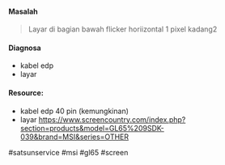 #### Masalah
> Layar di bagian bawah flicker horiizontal 1 pixel kadang2

#### Diagnosa
- kabel edp
- layar

#### Resource:
- kabel edp 40 pin (kemungkinan)
- layar https://www.screencountry.com/index.php?section=products&model=GL65%209SDK-039&brand=MSI&series=OTHER

#satsunservice #msi #gl65 #screen
